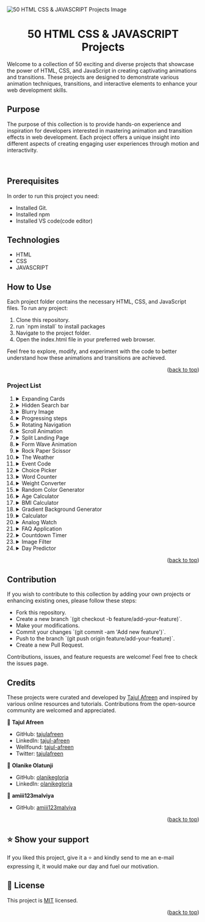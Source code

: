 ![50 HTML CSS & JAVASCRIPT Projects Image](./assets/maxresdefault.jpg)

<div>
<h1 align="center">50 HTML CSS & JAVASCRIPT Projects</h1> 
<p>Welcome to a collection of 50 exciting and diverse projects that showcase the power of HTML, CSS, and JavaScript in creating captivating animations and transitions. These projects are designed to demonstrate various animation techniques, transitions, and interactive elements to enhance your web development skills.</p>
</div>

## Purpose

<p>The purpose of this collection is to provide hands-on experience and inspiration for developers interested in mastering animation and transition effects in web development. Each project offers a unique insight into different aspects of creating engaging user experiences through motion and interactivity.</p>

<br>

## Prerequisites

In order to run this project you need:

- Installed Git.
- Installed npm
- Installed VS code(code editor)

## Technologies

  <ul>
    <li>HTML</li>
    <li>CSS</li>
    <li>JAVASCRIPT</li>
  </ul>

## How to Use

 <p>Each project folder contains the necessary HTML, CSS, and JavaScript files. To run any project:</p>
 <ol>
 <li>Clone this repository.</li>
 <li>run `npm install` to install packages </li>
 <li>Navigate to the project folder.</li>
 <li>Open the index.html file in your preferred web browser.</li>
 </ol>

<p>Feel free to explore, modify, and experiment with the code to better understand how these animations and transitions are achieved.</p>

<p align="right">(<a href="#readme-top">back to top</a>)</p>

### Project List

<ol>
<li>
<details>
<summary>Expanding Cards</summary>
<p>"Expanding Cards" is an interactive web layout where clicking on an image expands it while automatically minimizing other cards, offering a captivating and organized way to explore content with seamless transitions and intuitive design.</p>
<ul>
<li><a href="https://tajulafreen.github.io/50Projects-HTML-CSS-JavaScript/Source-Code/ExpandsCards/">Live Demo</a></li>
<li><a href="https://github.com/tajulafreen/50Projects-HTML-CSS-JavaScript/tree/main/Source-Code/ExpandsCards">Source</a></li>
</ul> 
</details>
</li>

<li>
<details>
<summary>Hidden Search bar</summary>
<p>Hidden Search Bar discreetly expands upon toggling, seamlessly integrating a sleek and intuitive search feature into interfaces, enhancing user accessibility and experience.</p>
<ul>
<li><a href="https://tajulafreen.github.io/50Projects-HTML-CSS-JavaScript/Source-Code/HiddenSearch/">Live Demo</a></li>
<li><a href="https://github.com/tajulafreen/50Projects-HTML-CSS-JavaScript/tree/main/Source-Code/HiddenSearch">Source</a></li>
</ul> 
</details>
</li>

<li>
<details>
<summary>Blurry Image</summary>
<p>
"Blurry Image" project utilizes covert blurring on page load, gradually transitioning images from a blurred state to crystal clear, enhancing visual experience seamlessly.</p>
<ul>
<li><a href="https://tajulafreen.github.io/50Projects-HTML-CSS-JavaScript/Source-Code/BluringImage/">Live Demo</a></li>
<li><a href="https://github.com/tajulafreen/50Projects-HTML-CSS-JavaScript/tree/main/Source-Code/BluringImage">Source</a></li>
</ul> 
</details>
</li>

<li>
<details>
<summary>Progressing steps</summary>
<p>"Progressing Steps" project showcases dynamic button effects, visually demonstrating progression through color fills upon each click, embodying interactive advancement in just a tap.</p>
<ul>
<li><a href="https://tajulafreen.github.io/50Projects-HTML-CSS-JavaScript/Source-Code/ProgressSteps/">Live Demo</a></li>
<li><a href="https://github.com/tajulafreen/50Projects-HTML-CSS-JavaScript/tree/main/Source-Code/ProgressSteps">Source</a></li>
</ul> 
</details>
</li>

<li>
<details>
<summary>Rotating Navigation</summary>
<p>"Rotating Navigation" is a dynamic project where clicking the menu bar triggers a 45-degree screen rotation, offering an engaging and unique user experience through interactive navigation.</p>
<ul>
<li><a href="https://tajulafreen.github.io/50Projects-HTML-CSS-JavaScript/Source-Code/RotatingNavigation/">Live Demo</a></li>
<li><a href="https://github.com/tajulafreen/50Projects-HTML-CSS-JavaScript/tree/main/Source-Code/RotatingNavigation">Source</a></li>
</ul> 
</details>
</li>

<li>
<details>
<summary>Scroll Animation</summary>
<p>"Scroll Animation" is a dynamic project that imbues scrolling web pages with captivating animation effects, elevating the user experience through visually engaging content transitions triggered by scrolling actions.</p>
<ul>
<li><a href="https://tajulafreen.github.io/50Projects-HTML-CSS-JavaScript/Source-Code/ScrollAnimation/">Live Demo</a></li>
<li><a href="https://github.com/tajulafreen/50Projects-HTML-CSS-JavaScript/tree/main/Source-Code/ScrollAnimation">Source</a></li>
</ul> 
</details>
</li>

<li>
<details>
<summary>Split Landing Page</summary>
<p>"Experience the 'Split Landing Page' - a dynamic interface that expands upon hover, providing an immersive view, and seamlessly minimizes upon mouse removal. Engage with captivating button glow effects, adding a touch of interactivity to your browsing journey."</p>
<ul>
<li><a href="https://tajulafreen.github.io/50Projects-HTML-CSS-JavaScript/Source-Code/SplitLanding-Page/">Live Demo</a></li>
<li><a href="https://github.com/tajulafreen/50Projects-HTML-CSS-JavaScript/tree/main/Source-Code/SplitLanding-Page">Source</a></li>
</ul> 
</details>
</li>

<li>
<details>
<summary>Form Wave Animation</summary>
<p>Enhancing user interaction, this form features dynamic label animations with a mesmerizing wave effect, complemented by a gradient background for a stylish and immersive visual experience.</p>
<ul>
<li><a href="https://tajulafreen.github.io/50Projects-HTML-CSS-JavaScript/Source-Code/FormWaveAnimation/">Live Demo</a></li>
<li><a href="https://github.com/tajulafreen/50Projects-HTML-CSS-JavaScript/tree/main/Source-Code/FormWaveAnimation">Source</a></li>
</ul> 
</details>
</li>

<li>
<details>
<summary>Rock Paper Scissor</summary>
<p>Introducing a classic Rock, Paper, Scissors game with a modern twist. Experience the thrill of strategic choices and animated outcomes in this engaging web application, designed for both fun and interactive play.</p>
<ul>
<li><a href="https://tajulafreen.github.io/50Projects-HTML-CSS-JavaScript/Source-Code/RockPapperScissor/">Live Demo</a></li>
<li><a href="https://github.com/tajulafreen/50Projects-HTML-CSS-JavaScript/tree/main/Source-Code/RockPapperScissor">Source</a></li>
</ul> 
</details>
</li>

<li>
<details>
<summary>The Weather</summary>
<p>Weather App automatically detects your location using navigator, providing real-time weather updates tailored to your area. Enjoy intuitive design, accurate forecasts, and dynamic backgrounds based on current weather conditions for a seamless weather browsing experience. Stay informed and prepared with our convenient and user-friendly Weather App with Location Detection.</p>
<ul>
<li><a href="https://tajulafreen.github.io/50Projects-HTML-CSS-JavaScript/Source-Code/WeatherApp/">Live Demo</a></li>
<li><a href="https://github.com/tajulafreen/50Projects-HTML-CSS-JavaScript/tree/main/Source-Code/WeatherApp">Source</a></li>
</ul> 
</details>
</li>

<li>
<details>
<summary>Event Code</summary>
<p>The Event Code project is a simple web application that allows users to obtain the keycode of any key they press on their keyboard. Built using HTML, CSS, and JavaScript, the application provides a user-friendly interface where users can press any key, and the corresponding keycode will be displayed on the screen in real-time. This project serves as a practical demonstration of event handling in web development and can be used as a learning tool for understanding keyboard events in JavaScript.</p>
<ul>
<li><a href="https://tajulafreen.github.io/50Projects-HTML-CSS-JavaScript/Source-Code/EventCode/">Live Demo</a></li>
<li><a href="https://github.com/tajulafreen/50Projects-HTML-CSS-JavaScript/tree/main/Source-Code/EventCode">Source</a></li>
</ul> 
</details>
</li>

<li>
<details>
<summary>Choice Picker</summary>
<p>A cutting-edge web application leveraging HTML, CSS, and JavaScript technologies to facilitate user selection from a customizable range of options. The application features an intuitive interface with a text input field, where users can enter their preferred choices. Upon submission, the system randomly cycles through the entered options and lands on a selected choice, which is prominently highlighted with a distinct color scheme, distinguishing it from the other options.</p>
<ul>
<li><a href="https://tajulafreen.github.io/50Projects-HTML-CSS-JavaScript/Source-Code/ChoicePicker/">Live Demo</a></li>
<li><a href="https://github.com/tajulafreen/50Projects-HTML-CSS-JavaScript/tree/main/Source-Code/ChoicePicker">Source</a></li>
</ul> 
</details>
</li>

<li>
<details>
<summary>Word Counter</summary>
<p>Word Counter App is a simple and efficient tool built using HTML, CSS, and JavaScript. This application provides users with an easy way to count words, characters, sentences, and paragraphs in a given text. Additionally, it offers features such as readability score and estimated reading time.</p>
<ul>
<li><a href="https://tajulafreen.github.io/50Projects-HTML-CSS-JavaScript/Source-Code/WordCounter/">Live Demo</a></li>
<li><a href="https://github.com/tajulafreen/50Projects-HTML-CSS-JavaScript/tree/main/Source-Code/WordCounter">Source</a></li>
</ul> 
</details>
</li>

<li>
<details>
<summary>Weight Converter</summary>
<p>Weight Converter is a simple and efficient tool built using HTML, CSS, and JavaScript. The Weight Converter project is a beginner-friendly web development project designed to help users convert weight measurements seamlessly. Users can input a weight in kilograms and instantly see conversions to grams, pounds, and ounces.</p>
<ul>
<li><a href="https://tajulafreen.github.io/50Projects-HTML-CSS-JavaScript/Source-Code/WeightConverter/">Live Demo</a></li>
<li><a href="https://github.com/tajulafreen/50Projects-HTML-CSS-JavaScript/tree/main/Source-Code/WeightConverter">Source</a></li>
</ul> 
</details>
</li>

<li>
<details>
<summary>Random Color Generator</summary>
<p>Random Color Generator is a user-friendly tool built using HTML, CSS, and JavaScript. The Random Color Generator project is a beginner-friendly web development project designed to help users generate random colors effortlessly. Users can click a button to instantly see randomly generated colors.</p>
<ul>
<li><a href="https://tajulafreen.github.io/50Projects-HTML-CSS-JavaScript/Source-Code/RandomColorGenerator/">Live Demo</a></li>
<li><a href="https://github.com/tajulafreen/50Projects-HTML-CSS-JavaScript/tree/main/Source-Code/RandomColorGenerator">Source</a></li>
</ul> 
</details>
</li>

<li>
<details>
<summary>Age Calculator</summary>
<p>Age Calculator is a user-friendly tool built using HTML, CSS, and JavaScript. The Age Calculator project is a beginner-friendly web development project designed to help users calculate their age effortlessly. Users can input their date of birth and instantly see their age in years.</p>
<ul>
<li><a href="https://tajulafreen.github.io/50Projects-HTML-CSS-JavaScript/Source-Code/AgeCalculator/">Live Demo</a></li>
<li><a href="https://github.com/tajulafreen/50Projects-HTML-CSS-JavaScript/tree/main/Source-Code/AgeCalculator">Source</a></li>
</ul> 
</details>
</li>

<li>
<details>
<summary>BMI Calculator</summary>
<p>The BMI Calculator is a simple web application built using HTML, CSS, and JavaScript. It allows users to easily calculate their Body Mass Index (BMI) by entering their height and weight. The application then computes the BMI and displays the result, helping users understand their body mass relative to their height and weight. This project is beginner-friendly and provides a practical example of using basic web development skills to create a functional tool.</p>
<ul>
<li><a href="https://tajulafreen.github.io/50Projects-HTML-CSS-JavaScript/Source-Code/BMICalculator/">Live Demo</a></li>
<li><a href="https://github.com/tajulafreen/50Projects-HTML-CSS-JavaScript/tree/main/Source-Code/BMICalculator">Source</a></li>
</ul> 
</details>
</li>

<li>
<details>
<summary>Gradient Background Generator</summary>
<p>The Gradient Background Generator is a user-friendly tool built using HTML, CSS, and JavaScript. This project allows users to create beautiful gradient backgrounds effortlessly. Users can select two colors to generate a gradient background and see the corresponding CSS code, which they can easily copy and use in their own projects. The tool is designed to be beginner-friendly, making it an excellent project for those new to web development.</p>
<ul>
<li><a href="https://tajulafreen.github.io/50Projects-HTML-CSS-JavaScript/Source-Code/GradientBackgroundGenerator/">Live Demo</a></li>
<li><a href="https://github.com/tajulafreen/50Projects-HTML-CSS-JavaScript/tree/main/Source-Code/GradientBackgroundGenerator">Source</a></li>
</ul> 
</details>
</li>

<li>
<details>
<summary>Calculator</summary>
<p>Calculator is a straightforward and user-friendly tool developed using HTML, CSS, and JavaScript. This beginner-friendly web development project is designed to help users perform basic arithmetic operations such as addition, subtraction, multiplication, and division seamlessly. Users can input numbers and choose an operator to instantly see the calculated result. The calculator also includes functionalities for clearing the input and handling decimal numbers.</p>
<ul>
<li><a href="https://tajulafreen.github.io/50Projects-HTML-CSS-JavaScript/Source-Code/Calculator/">Live Demo</a></li>
<li><a href="https://github.com/tajulafreen/50Projects-HTML-CSS-JavaScript/tree/main/Source-Code/Calculator">Source</a></li>
</ul> 
</details>
</li>

<li>
<details>
<summary>Analog Watch</summary>
<p>Analog Watch is a visually appealing and functional timekeeping tool built using HTML, CSS, and JavaScript. This project features a classic analog clock design with distinct hour, minute, and second hands. The clock displays the current time with real-time updates, and its stylish design includes subtle shadowing and color adjustments to enhance its aesthetic appeal. The clock’s hands are dynamically styled with CSS for a modern and engaging look.</p>
<ul>
<li><a href="https://tajulafreen.github.io/50Projects-HTML-CSS-JavaScript/Source-Code/AnalogWatch/">Live Demo</a></li>
<li><a href="https://github.com/tajulafreen/50Projects-HTML-CSS-JavaScript/tree/main/Source-Code/AnalogWatch">Source</a></li>
</ul> 
</details>
</li>

<li>
<details>
<summary>FAQ Application</summary>
<p>The FAQ Application is a responsive web-based tool designed to provide users with quick and easy access to frequently asked questions and their answers. Built with HTML, CSS, and JavaScript, this project showcases a clean and intuitive interface that allows users to expand and collapse answers with a simple click.</p>
<ul>
<li><a href="https://tajulafreen.github.io/50Projects-HTML-CSS-JavaScript/Source-Code/FAQApplication/">Live Demo</a></li>
<li><a href="https://github.com/tajulafreen/50Projects-HTML-CSS-JavaScript/tree/main/Source-Code/FAQApplication">Source</a></li>
</ul> 
</details>
</li>

<li>
<details>
<summary>Countdown Timer</summary>
<p>The Countdown Timer is an intuitive and visually appealing tool built using HTML, CSS, and JavaScript. This project allows users to set a countdown to a specific event or deadline, providing a real-time display of the remaining days, hours, minutes, and seconds. It's a great project for beginners to practice and enhance their web development skills.</p>
<ul>
<li><a href="https://tajulafreen.github.io/50Projects-HTML-CSS-JavaScript/Source-Code/CountdownTimer/">Live Demo</a></li>
<li><a href="https://github.com/tajulafreen/50Projects-HTML-CSS-JavaScript/tree/main/Source-Code/CountdownTimer">Source</a></li>
</ul> 
</details>
</li>

<li>
<details>
<summary>Image Filter</summary>
<p>The Image Filter Web Application allows users to upload and edit images by applying various filters (brightness, contrast, saturation, and vibrance) and effects (vintage, lomo, clarity, etc.). Users can preview changes on a canvas, download the edited image, or revert to the original. This application is built using HTML, CSS, and vanilla JavaScript.</p>
<ul>
<li><a href="https://tajulafreen.github.io/50Projects-HTML-CSS-JavaScript/Source-Code/ImageFilter/">Live Demo</a></li>
<li><a href="https://github.com/tajulafreen/50Projects-HTML-CSS-JavaScript/tree/main/Source-Code/ImageFilter">Source</a></li>
</ul> 
</details>
</li>

<li>
<details>
<summary>Day Predictor</summary>
<p>A Simple Week Day Predictor App written in HTML, CSS, and JavaScript. This app displays the current day of the week along with a corresponding motivational quote, using local computer time.</p>
<ul>
<li><a href="https://tajulafreen.github.io/50Projects-HTML-CSS-JavaScript/Source-Code/DayPredictor/">Live Demo</a></li>
<li><a href="https://github.com/tajulafreen/50Projects-HTML-CSS-JavaScript/tree/main/Source-Code/DayPredictor">Source</a></li>
</ul> 
</details>
</li>

</ol>

<p align="right">(<a href="#readme-top">back to top</a>)</p>

## Contribution

<p>If you wish to contribute to this collection by adding your own projects or enhancing existing ones, please follow these steps:</p>
<ul>
<li>Fork this repository.</li>
<li>Create a new branch `(git checkout -b feature/add-your-feature)`. </li>
<li>Make your modifications.</li>
<li>Commit your changes `(git commit -am 'Add new feature')`.</li>
<li>Push to the branch `(git push origin feature/add-your-feature)`.</li>
<li>Create a new Pull Request.</li>
</ul>
<p>Contributions, issues, and feature requests are welcome! Feel free to check the issues page.</p>

## Credits

<p>These projects were curated and developed by <a href="https://github.com/tajulafreen/">Tajul Afreen</a>
 and inspired by various online resources and tutorials. Contributions from the open-source community are welcomed and appreciated.</p>

👤 **Tajul Afreen**

- GitHub: [tajulafreen](https://github.com/tajulafreen)
- LinkedIn: [tajul-afreen](https://www.linkedin.com/in/tajul-afreen/)
- Wellfound: [tajul-afreen](https://wellfound.com/u/tajul-afreen)
- Twitter: [tajulafreen](https://www.twitter.com/tajulafreen)

👤 **Olanike Olatunji**

- GitHub: [olanikegloria](https://github.com/olanikegloria)
- LinkedIn: [olanikegloria](https://www.linkedin.com/in/olani/)

👤 **amiii123malviya**

- GitHub: [amiii123malviya](https://github.com/amiii123malvi)

<p align="right">(<a href="#readme-top">back to top</a>)</p>

## ⭐️ Show your support <a name="support"></a>

If you liked this project, give it a ⭐️ and kindly send to me an e-mail expressing it, it would make our day and fuel our motivation.

## 📝 License <a name="license"></a>

This project is [MIT](./LICENSE) licensed.

<p align="right">(<a href="#readme-top">back to top</a>)</p>
